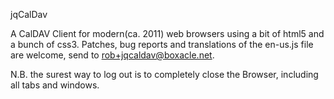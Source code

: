jqCalDav

A CalDAV Client for modern(ca. 2011) web browsers using a bit 
of html5 and a bunch of css3. Patches, bug reports and translations 
of the en-us.js file are welcome, send to rob+jqcaldav@boxacle.net.

N.B. the surest way to log out is to completely close the Browser, 
including all tabs and windows.
